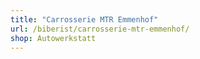 ```yaml
---
title: "Carrosserie MTR Emmenhof"
url: /biberist/carrosserie-mtr-emmenhof/
shop: Autowerkstatt
---
```

